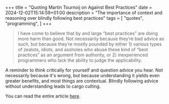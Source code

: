 +++
title = "Quoting Martin Tournoij on Against Best Practices"
date = 2024-12-02T15:14:59+01:00
description = "The importance of context and reasoning over blindly following best practices"
tags = [
    "quotes",
    "programming",
]
+++

> I have come to believe that by and large “best practices” are doing more harm than good. Not necessarily because they’re bad advice as such, but because they’re mostly pounded by either 1) various types of zealots, idiots, and assholes who abuse these kind of “best practices” as an argument from authority, or 2) inexperienced programmers who lack the ability to judge the applicability.

A reminder to think critically for yourself and question advice you hear.
Not necessarily because it's wrong, but because understanding it yields even greater benefits,
and most things are contextual.
Blindly following advice without understanding leads to cargo culting.

You can read the entire article [here](https://www.arp242.net/best-practices.html).

